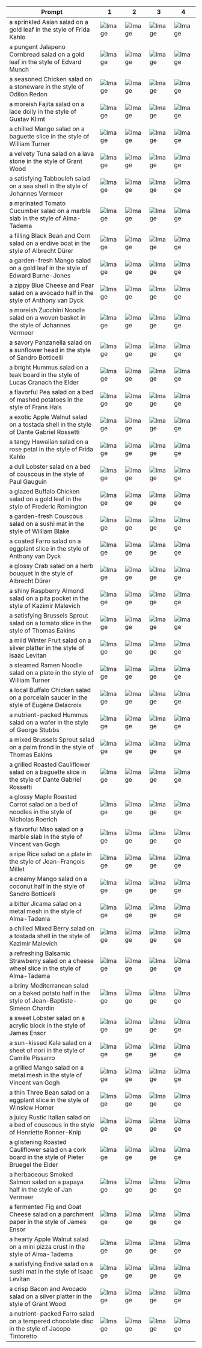 | Prompt | 1 | 2 | 3 | 4 |
|-|-|-|-|-|
| a sprinkled Asian salad on a gold leaf in the style of Frida Kahlo | ![Image](https://salad-benchmark-public-assets.s3.us-east-2.amazonaws.com/sdxl/0a5ffaf8-af17-4ef4-abba-5b9a096b6db1-0.jpg) | ![Image](https://salad-benchmark-public-assets.s3.us-east-2.amazonaws.com/sdxl/0a5ffaf8-af17-4ef4-abba-5b9a096b6db1-1.jpg) | ![Image](https://salad-benchmark-public-assets.s3.us-east-2.amazonaws.com/sdxl/0a5ffaf8-af17-4ef4-abba-5b9a096b6db1-2.jpg) | ![Image](https://salad-benchmark-public-assets.s3.us-east-2.amazonaws.com/sdxl/0a5ffaf8-af17-4ef4-abba-5b9a096b6db1-3.jpg) |
| a pungent Jalapeno Cornbread salad on a gold leaf in the style of Edvard Munch | ![Image](https://salad-benchmark-public-assets.s3.us-east-2.amazonaws.com/sdxl/25342bda-e29c-45f7-98a5-d1aa0f342e2e-0.jpg) | ![Image](https://salad-benchmark-public-assets.s3.us-east-2.amazonaws.com/sdxl/25342bda-e29c-45f7-98a5-d1aa0f342e2e-1.jpg) | ![Image](https://salad-benchmark-public-assets.s3.us-east-2.amazonaws.com/sdxl/25342bda-e29c-45f7-98a5-d1aa0f342e2e-2.jpg) | ![Image](https://salad-benchmark-public-assets.s3.us-east-2.amazonaws.com/sdxl/25342bda-e29c-45f7-98a5-d1aa0f342e2e-3.jpg) |
| a seasoned Chicken salad on a stoneware in the style of Odilon Redon | ![Image](https://salad-benchmark-public-assets.s3.us-east-2.amazonaws.com/sdxl/808be4f5-bb4a-410e-bf24-2a73c6d5955f-0.jpg) | ![Image](https://salad-benchmark-public-assets.s3.us-east-2.amazonaws.com/sdxl/808be4f5-bb4a-410e-bf24-2a73c6d5955f-1.jpg) | ![Image](https://salad-benchmark-public-assets.s3.us-east-2.amazonaws.com/sdxl/808be4f5-bb4a-410e-bf24-2a73c6d5955f-2.jpg) | ![Image](https://salad-benchmark-public-assets.s3.us-east-2.amazonaws.com/sdxl/808be4f5-bb4a-410e-bf24-2a73c6d5955f-3.jpg) |
| a moreish Fajita salad on a lace doily in the style of Gustav Klimt | ![Image](https://salad-benchmark-public-assets.s3.us-east-2.amazonaws.com/sdxl/f0c5f217-1c3d-4ebd-8ee4-696552d8998d-0.jpg) | ![Image](https://salad-benchmark-public-assets.s3.us-east-2.amazonaws.com/sdxl/f0c5f217-1c3d-4ebd-8ee4-696552d8998d-1.jpg) | ![Image](https://salad-benchmark-public-assets.s3.us-east-2.amazonaws.com/sdxl/f0c5f217-1c3d-4ebd-8ee4-696552d8998d-2.jpg) | ![Image](https://salad-benchmark-public-assets.s3.us-east-2.amazonaws.com/sdxl/f0c5f217-1c3d-4ebd-8ee4-696552d8998d-3.jpg) |
| a chilled Mango salad on a baguette slice in the style of William Turner | ![Image](https://salad-benchmark-public-assets.s3.us-east-2.amazonaws.com/sdxl/d676c814-3719-42f1-a64d-3f8c06532de5-0.jpg) | ![Image](https://salad-benchmark-public-assets.s3.us-east-2.amazonaws.com/sdxl/d676c814-3719-42f1-a64d-3f8c06532de5-1.jpg) | ![Image](https://salad-benchmark-public-assets.s3.us-east-2.amazonaws.com/sdxl/d676c814-3719-42f1-a64d-3f8c06532de5-2.jpg) | ![Image](https://salad-benchmark-public-assets.s3.us-east-2.amazonaws.com/sdxl/d676c814-3719-42f1-a64d-3f8c06532de5-3.jpg) |
| a velvety Tuna salad on a lava stone in the style of Grant Wood | ![Image](https://salad-benchmark-public-assets.s3.us-east-2.amazonaws.com/sdxl/649186ec-ec85-467e-93f5-707f3c112918-0.jpg) | ![Image](https://salad-benchmark-public-assets.s3.us-east-2.amazonaws.com/sdxl/649186ec-ec85-467e-93f5-707f3c112918-1.jpg) | ![Image](https://salad-benchmark-public-assets.s3.us-east-2.amazonaws.com/sdxl/649186ec-ec85-467e-93f5-707f3c112918-2.jpg) | ![Image](https://salad-benchmark-public-assets.s3.us-east-2.amazonaws.com/sdxl/649186ec-ec85-467e-93f5-707f3c112918-3.jpg) |
| a satisfying Tabbouleh salad on a sea shell in the style of Johannes Vermeer | ![Image](https://salad-benchmark-public-assets.s3.us-east-2.amazonaws.com/sdxl/0e4e52a1-f907-483a-b31c-1c25c9538796-0.jpg) | ![Image](https://salad-benchmark-public-assets.s3.us-east-2.amazonaws.com/sdxl/0e4e52a1-f907-483a-b31c-1c25c9538796-1.jpg) | ![Image](https://salad-benchmark-public-assets.s3.us-east-2.amazonaws.com/sdxl/0e4e52a1-f907-483a-b31c-1c25c9538796-2.jpg) | ![Image](https://salad-benchmark-public-assets.s3.us-east-2.amazonaws.com/sdxl/0e4e52a1-f907-483a-b31c-1c25c9538796-3.jpg) |
| a marinated Tomato Cucumber salad on a marble slab in the style of Alma-Tadema | ![Image](https://salad-benchmark-public-assets.s3.us-east-2.amazonaws.com/sdxl/e964a6d9-2f43-44e5-b309-01dab2fe7fca-0.jpg) | ![Image](https://salad-benchmark-public-assets.s3.us-east-2.amazonaws.com/sdxl/e964a6d9-2f43-44e5-b309-01dab2fe7fca-1.jpg) | ![Image](https://salad-benchmark-public-assets.s3.us-east-2.amazonaws.com/sdxl/e964a6d9-2f43-44e5-b309-01dab2fe7fca-2.jpg) | ![Image](https://salad-benchmark-public-assets.s3.us-east-2.amazonaws.com/sdxl/e964a6d9-2f43-44e5-b309-01dab2fe7fca-3.jpg) |
| a filling Black Bean and Corn salad on a endive boat in the style of Albrecht Dürer | ![Image](https://salad-benchmark-public-assets.s3.us-east-2.amazonaws.com/sdxl/9ee07e52-238c-463c-834f-bdebde93390a-0.jpg) | ![Image](https://salad-benchmark-public-assets.s3.us-east-2.amazonaws.com/sdxl/9ee07e52-238c-463c-834f-bdebde93390a-1.jpg) | ![Image](https://salad-benchmark-public-assets.s3.us-east-2.amazonaws.com/sdxl/9ee07e52-238c-463c-834f-bdebde93390a-2.jpg) | ![Image](https://salad-benchmark-public-assets.s3.us-east-2.amazonaws.com/sdxl/9ee07e52-238c-463c-834f-bdebde93390a-3.jpg) |
| a garden-fresh Mango salad on a gold leaf in the style of Edward Burne-Jones | ![Image](https://salad-benchmark-public-assets.s3.us-east-2.amazonaws.com/sdxl/b2300412-ef98-4800-96d6-63787c8f109f-0.jpg) | ![Image](https://salad-benchmark-public-assets.s3.us-east-2.amazonaws.com/sdxl/b2300412-ef98-4800-96d6-63787c8f109f-1.jpg) | ![Image](https://salad-benchmark-public-assets.s3.us-east-2.amazonaws.com/sdxl/b2300412-ef98-4800-96d6-63787c8f109f-2.jpg) | ![Image](https://salad-benchmark-public-assets.s3.us-east-2.amazonaws.com/sdxl/b2300412-ef98-4800-96d6-63787c8f109f-3.jpg) |
| a zippy Blue Cheese and Pear salad on a avocado half in the style of Anthony van Dyck | ![Image](https://salad-benchmark-public-assets.s3.us-east-2.amazonaws.com/sdxl/f8f93ae9-f4a4-46b9-953c-be6acc543db3-0.jpg) | ![Image](https://salad-benchmark-public-assets.s3.us-east-2.amazonaws.com/sdxl/f8f93ae9-f4a4-46b9-953c-be6acc543db3-1.jpg) | ![Image](https://salad-benchmark-public-assets.s3.us-east-2.amazonaws.com/sdxl/f8f93ae9-f4a4-46b9-953c-be6acc543db3-2.jpg) | ![Image](https://salad-benchmark-public-assets.s3.us-east-2.amazonaws.com/sdxl/f8f93ae9-f4a4-46b9-953c-be6acc543db3-3.jpg) |
| a moreish Zucchini Noodle salad on a woven basket in the style of Johannes Vermeer | ![Image](https://salad-benchmark-public-assets.s3.us-east-2.amazonaws.com/sdxl/ab6b819a-3a05-4208-acf5-87d526734674-0.jpg) | ![Image](https://salad-benchmark-public-assets.s3.us-east-2.amazonaws.com/sdxl/ab6b819a-3a05-4208-acf5-87d526734674-1.jpg) | ![Image](https://salad-benchmark-public-assets.s3.us-east-2.amazonaws.com/sdxl/ab6b819a-3a05-4208-acf5-87d526734674-2.jpg) | ![Image](https://salad-benchmark-public-assets.s3.us-east-2.amazonaws.com/sdxl/ab6b819a-3a05-4208-acf5-87d526734674-3.jpg) |
| a savory Panzanella salad on a sunflower head in the style of Sandro Botticelli | ![Image](https://salad-benchmark-public-assets.s3.us-east-2.amazonaws.com/sdxl/e46e53d1-699d-4266-8f3e-8483048b41a6-0.jpg) | ![Image](https://salad-benchmark-public-assets.s3.us-east-2.amazonaws.com/sdxl/e46e53d1-699d-4266-8f3e-8483048b41a6-1.jpg) | ![Image](https://salad-benchmark-public-assets.s3.us-east-2.amazonaws.com/sdxl/e46e53d1-699d-4266-8f3e-8483048b41a6-2.jpg) | ![Image](https://salad-benchmark-public-assets.s3.us-east-2.amazonaws.com/sdxl/e46e53d1-699d-4266-8f3e-8483048b41a6-3.jpg) |
| a bright Hummus salad on a teak board in the style of Lucas Cranach the Elder | ![Image](https://salad-benchmark-public-assets.s3.us-east-2.amazonaws.com/sdxl/5f30abb9-9c94-4fc5-a51d-7213d6f2987c-0.jpg) | ![Image](https://salad-benchmark-public-assets.s3.us-east-2.amazonaws.com/sdxl/5f30abb9-9c94-4fc5-a51d-7213d6f2987c-1.jpg) | ![Image](https://salad-benchmark-public-assets.s3.us-east-2.amazonaws.com/sdxl/5f30abb9-9c94-4fc5-a51d-7213d6f2987c-2.jpg) | ![Image](https://salad-benchmark-public-assets.s3.us-east-2.amazonaws.com/sdxl/5f30abb9-9c94-4fc5-a51d-7213d6f2987c-3.jpg) |
| a flavorful Pea salad on a bed of mashed potatoes in the style of Frans Hals | ![Image](https://salad-benchmark-public-assets.s3.us-east-2.amazonaws.com/sdxl/17d852eb-3dad-47aa-acdc-8d8496a94708-0.jpg) | ![Image](https://salad-benchmark-public-assets.s3.us-east-2.amazonaws.com/sdxl/17d852eb-3dad-47aa-acdc-8d8496a94708-1.jpg) | ![Image](https://salad-benchmark-public-assets.s3.us-east-2.amazonaws.com/sdxl/17d852eb-3dad-47aa-acdc-8d8496a94708-2.jpg) | ![Image](https://salad-benchmark-public-assets.s3.us-east-2.amazonaws.com/sdxl/17d852eb-3dad-47aa-acdc-8d8496a94708-3.jpg) |
| a exotic Apple Walnut salad on a tostada shell in the style of Dante Gabriel Rossetti | ![Image](https://salad-benchmark-public-assets.s3.us-east-2.amazonaws.com/sdxl/7093cb4d-5205-420d-b80e-f5d3dcb404dc-0.jpg) | ![Image](https://salad-benchmark-public-assets.s3.us-east-2.amazonaws.com/sdxl/7093cb4d-5205-420d-b80e-f5d3dcb404dc-1.jpg) | ![Image](https://salad-benchmark-public-assets.s3.us-east-2.amazonaws.com/sdxl/7093cb4d-5205-420d-b80e-f5d3dcb404dc-2.jpg) | ![Image](https://salad-benchmark-public-assets.s3.us-east-2.amazonaws.com/sdxl/7093cb4d-5205-420d-b80e-f5d3dcb404dc-3.jpg) |
| a tangy Hawaiian salad on a rose petal in the style of Frida Kahlo | ![Image](https://salad-benchmark-public-assets.s3.us-east-2.amazonaws.com/sdxl/6a70be94-f2dd-4bbc-950f-65ad5fcd7ea7-0.jpg) | ![Image](https://salad-benchmark-public-assets.s3.us-east-2.amazonaws.com/sdxl/6a70be94-f2dd-4bbc-950f-65ad5fcd7ea7-1.jpg) | ![Image](https://salad-benchmark-public-assets.s3.us-east-2.amazonaws.com/sdxl/6a70be94-f2dd-4bbc-950f-65ad5fcd7ea7-2.jpg) | ![Image](https://salad-benchmark-public-assets.s3.us-east-2.amazonaws.com/sdxl/6a70be94-f2dd-4bbc-950f-65ad5fcd7ea7-3.jpg) |
| a dull Lobster salad on a bed of couscous in the style of Paul Gauguin | ![Image](https://salad-benchmark-public-assets.s3.us-east-2.amazonaws.com/sdxl/09726d04-b7ee-4db4-83e1-71c8995ebf0c-0.jpg) | ![Image](https://salad-benchmark-public-assets.s3.us-east-2.amazonaws.com/sdxl/09726d04-b7ee-4db4-83e1-71c8995ebf0c-1.jpg) | ![Image](https://salad-benchmark-public-assets.s3.us-east-2.amazonaws.com/sdxl/09726d04-b7ee-4db4-83e1-71c8995ebf0c-2.jpg) | ![Image](https://salad-benchmark-public-assets.s3.us-east-2.amazonaws.com/sdxl/09726d04-b7ee-4db4-83e1-71c8995ebf0c-3.jpg) |
| a glazed Buffalo Chicken salad on a gold leaf in the style of Frederic Remington | ![Image](https://salad-benchmark-public-assets.s3.us-east-2.amazonaws.com/sdxl/4b680a9c-e247-4fe1-840f-e0d4fa7c7647-0.jpg) | ![Image](https://salad-benchmark-public-assets.s3.us-east-2.amazonaws.com/sdxl/4b680a9c-e247-4fe1-840f-e0d4fa7c7647-1.jpg) | ![Image](https://salad-benchmark-public-assets.s3.us-east-2.amazonaws.com/sdxl/4b680a9c-e247-4fe1-840f-e0d4fa7c7647-2.jpg) | ![Image](https://salad-benchmark-public-assets.s3.us-east-2.amazonaws.com/sdxl/4b680a9c-e247-4fe1-840f-e0d4fa7c7647-3.jpg) |
| a garden-fresh Couscous salad on a sushi mat in the style of William Blake | ![Image](https://salad-benchmark-public-assets.s3.us-east-2.amazonaws.com/sdxl/6a546d35-6d15-445b-b5d4-b2b5a8cc1814-0.jpg) | ![Image](https://salad-benchmark-public-assets.s3.us-east-2.amazonaws.com/sdxl/6a546d35-6d15-445b-b5d4-b2b5a8cc1814-1.jpg) | ![Image](https://salad-benchmark-public-assets.s3.us-east-2.amazonaws.com/sdxl/6a546d35-6d15-445b-b5d4-b2b5a8cc1814-2.jpg) | ![Image](https://salad-benchmark-public-assets.s3.us-east-2.amazonaws.com/sdxl/6a546d35-6d15-445b-b5d4-b2b5a8cc1814-3.jpg) |
| a coated Farro salad on a eggplant slice in the style of Anthony van Dyck | ![Image](https://salad-benchmark-public-assets.s3.us-east-2.amazonaws.com/sdxl/84d0ec3c-8b9e-4612-941b-7a49aed99f71-0.jpg) | ![Image](https://salad-benchmark-public-assets.s3.us-east-2.amazonaws.com/sdxl/84d0ec3c-8b9e-4612-941b-7a49aed99f71-1.jpg) | ![Image](https://salad-benchmark-public-assets.s3.us-east-2.amazonaws.com/sdxl/84d0ec3c-8b9e-4612-941b-7a49aed99f71-2.jpg) | ![Image](https://salad-benchmark-public-assets.s3.us-east-2.amazonaws.com/sdxl/84d0ec3c-8b9e-4612-941b-7a49aed99f71-3.jpg) |
| a glossy Crab salad on a herb bouquet in the style of Albrecht Dürer | ![Image](https://salad-benchmark-public-assets.s3.us-east-2.amazonaws.com/sdxl/cd09a35d-85de-486e-9948-0120af175c4b-0.jpg) | ![Image](https://salad-benchmark-public-assets.s3.us-east-2.amazonaws.com/sdxl/cd09a35d-85de-486e-9948-0120af175c4b-1.jpg) | ![Image](https://salad-benchmark-public-assets.s3.us-east-2.amazonaws.com/sdxl/cd09a35d-85de-486e-9948-0120af175c4b-2.jpg) | ![Image](https://salad-benchmark-public-assets.s3.us-east-2.amazonaws.com/sdxl/cd09a35d-85de-486e-9948-0120af175c4b-3.jpg) |
| a shiny Raspberry Almond salad on a pita pocket in the style of Kazimir Malevich | ![Image](https://salad-benchmark-public-assets.s3.us-east-2.amazonaws.com/sdxl/0a0927e3-d50e-40b7-981e-a9f00f9d1732-0.jpg) | ![Image](https://salad-benchmark-public-assets.s3.us-east-2.amazonaws.com/sdxl/0a0927e3-d50e-40b7-981e-a9f00f9d1732-1.jpg) | ![Image](https://salad-benchmark-public-assets.s3.us-east-2.amazonaws.com/sdxl/0a0927e3-d50e-40b7-981e-a9f00f9d1732-2.jpg) | ![Image](https://salad-benchmark-public-assets.s3.us-east-2.amazonaws.com/sdxl/0a0927e3-d50e-40b7-981e-a9f00f9d1732-3.jpg) |
| a satisfying Brussels Sprout salad on a tomato slice in the style of Thomas Eakins | ![Image](https://salad-benchmark-public-assets.s3.us-east-2.amazonaws.com/sdxl/6de6d38d-061d-46fd-b2e1-2d159c4d6639-0.jpg) | ![Image](https://salad-benchmark-public-assets.s3.us-east-2.amazonaws.com/sdxl/6de6d38d-061d-46fd-b2e1-2d159c4d6639-1.jpg) | ![Image](https://salad-benchmark-public-assets.s3.us-east-2.amazonaws.com/sdxl/6de6d38d-061d-46fd-b2e1-2d159c4d6639-2.jpg) | ![Image](https://salad-benchmark-public-assets.s3.us-east-2.amazonaws.com/sdxl/6de6d38d-061d-46fd-b2e1-2d159c4d6639-3.jpg) |
| a mild Winter Fruit salad on a silver platter in the style of Isaac Levitan | ![Image](https://salad-benchmark-public-assets.s3.us-east-2.amazonaws.com/sdxl/3097391d-99ab-4366-a10c-5a8b0fbea0ee-0.jpg) | ![Image](https://salad-benchmark-public-assets.s3.us-east-2.amazonaws.com/sdxl/3097391d-99ab-4366-a10c-5a8b0fbea0ee-1.jpg) | ![Image](https://salad-benchmark-public-assets.s3.us-east-2.amazonaws.com/sdxl/3097391d-99ab-4366-a10c-5a8b0fbea0ee-2.jpg) | ![Image](https://salad-benchmark-public-assets.s3.us-east-2.amazonaws.com/sdxl/3097391d-99ab-4366-a10c-5a8b0fbea0ee-3.jpg) |
| a steamed Ramen Noodle salad on a plate in the style of William Turner | ![Image](https://salad-benchmark-public-assets.s3.us-east-2.amazonaws.com/sdxl/6f7b3b1b-7457-40a6-a0ee-981b783e4970-0.jpg) | ![Image](https://salad-benchmark-public-assets.s3.us-east-2.amazonaws.com/sdxl/6f7b3b1b-7457-40a6-a0ee-981b783e4970-1.jpg) | ![Image](https://salad-benchmark-public-assets.s3.us-east-2.amazonaws.com/sdxl/6f7b3b1b-7457-40a6-a0ee-981b783e4970-2.jpg) | ![Image](https://salad-benchmark-public-assets.s3.us-east-2.amazonaws.com/sdxl/6f7b3b1b-7457-40a6-a0ee-981b783e4970-3.jpg) |
| a local Buffalo Chicken salad on a porcelain saucer in the style of Eugène Delacroix | ![Image](https://salad-benchmark-public-assets.s3.us-east-2.amazonaws.com/sdxl/bdaf1592-1286-4b9d-9cb3-41360b57f6b4-0.jpg) | ![Image](https://salad-benchmark-public-assets.s3.us-east-2.amazonaws.com/sdxl/bdaf1592-1286-4b9d-9cb3-41360b57f6b4-1.jpg) | ![Image](https://salad-benchmark-public-assets.s3.us-east-2.amazonaws.com/sdxl/bdaf1592-1286-4b9d-9cb3-41360b57f6b4-2.jpg) | ![Image](https://salad-benchmark-public-assets.s3.us-east-2.amazonaws.com/sdxl/bdaf1592-1286-4b9d-9cb3-41360b57f6b4-3.jpg) |
| a nutrient-packed Hummus salad on a wafer in the style of George Stubbs | ![Image](https://salad-benchmark-public-assets.s3.us-east-2.amazonaws.com/sdxl/3bd47db1-4e9c-4c9e-be59-bb1f5d24f61f-0.jpg) | ![Image](https://salad-benchmark-public-assets.s3.us-east-2.amazonaws.com/sdxl/3bd47db1-4e9c-4c9e-be59-bb1f5d24f61f-1.jpg) | ![Image](https://salad-benchmark-public-assets.s3.us-east-2.amazonaws.com/sdxl/3bd47db1-4e9c-4c9e-be59-bb1f5d24f61f-2.jpg) | ![Image](https://salad-benchmark-public-assets.s3.us-east-2.amazonaws.com/sdxl/3bd47db1-4e9c-4c9e-be59-bb1f5d24f61f-3.jpg) |
| a mixed Brussels Sprout salad on a palm frond in the style of Thomas Eakins | ![Image](https://salad-benchmark-public-assets.s3.us-east-2.amazonaws.com/sdxl/054240be-6b71-4287-9a96-7328eed8685f-0.jpg) | ![Image](https://salad-benchmark-public-assets.s3.us-east-2.amazonaws.com/sdxl/054240be-6b71-4287-9a96-7328eed8685f-1.jpg) | ![Image](https://salad-benchmark-public-assets.s3.us-east-2.amazonaws.com/sdxl/054240be-6b71-4287-9a96-7328eed8685f-2.jpg) | ![Image](https://salad-benchmark-public-assets.s3.us-east-2.amazonaws.com/sdxl/054240be-6b71-4287-9a96-7328eed8685f-3.jpg) |
| a grilled Roasted Cauliflower salad on a baguette slice in the style of Dante Gabriel Rossetti | ![Image](https://salad-benchmark-public-assets.s3.us-east-2.amazonaws.com/sdxl/2062332f-916d-422b-a3a8-adbb3af773ab-0.jpg) | ![Image](https://salad-benchmark-public-assets.s3.us-east-2.amazonaws.com/sdxl/2062332f-916d-422b-a3a8-adbb3af773ab-1.jpg) | ![Image](https://salad-benchmark-public-assets.s3.us-east-2.amazonaws.com/sdxl/2062332f-916d-422b-a3a8-adbb3af773ab-2.jpg) | ![Image](https://salad-benchmark-public-assets.s3.us-east-2.amazonaws.com/sdxl/2062332f-916d-422b-a3a8-adbb3af773ab-3.jpg) |
| a glossy Maple Roasted Carrot salad on a bed of noodles in the style of Nicholas Roerich | ![Image](https://salad-benchmark-public-assets.s3.us-east-2.amazonaws.com/sdxl/7b65a3d4-ce8d-4d2e-b6a1-aadb1a900fe7-0.jpg) | ![Image](https://salad-benchmark-public-assets.s3.us-east-2.amazonaws.com/sdxl/7b65a3d4-ce8d-4d2e-b6a1-aadb1a900fe7-1.jpg) | ![Image](https://salad-benchmark-public-assets.s3.us-east-2.amazonaws.com/sdxl/7b65a3d4-ce8d-4d2e-b6a1-aadb1a900fe7-2.jpg) | ![Image](https://salad-benchmark-public-assets.s3.us-east-2.amazonaws.com/sdxl/7b65a3d4-ce8d-4d2e-b6a1-aadb1a900fe7-3.jpg) |
| a flavorful Miso salad on a marble slab in the style of Vincent van Gogh | ![Image](https://salad-benchmark-public-assets.s3.us-east-2.amazonaws.com/sdxl/d8b78d46-1a8c-436b-8ec4-d36a65b082a7-0.jpg) | ![Image](https://salad-benchmark-public-assets.s3.us-east-2.amazonaws.com/sdxl/d8b78d46-1a8c-436b-8ec4-d36a65b082a7-1.jpg) | ![Image](https://salad-benchmark-public-assets.s3.us-east-2.amazonaws.com/sdxl/d8b78d46-1a8c-436b-8ec4-d36a65b082a7-2.jpg) | ![Image](https://salad-benchmark-public-assets.s3.us-east-2.amazonaws.com/sdxl/d8b78d46-1a8c-436b-8ec4-d36a65b082a7-3.jpg) |
| a ripe Rice salad on a plate in the style of Jean-François Millet | ![Image](https://salad-benchmark-public-assets.s3.us-east-2.amazonaws.com/sdxl/81097833-e352-4b69-b1fe-157e8cb0e1e9-0.jpg) | ![Image](https://salad-benchmark-public-assets.s3.us-east-2.amazonaws.com/sdxl/81097833-e352-4b69-b1fe-157e8cb0e1e9-1.jpg) | ![Image](https://salad-benchmark-public-assets.s3.us-east-2.amazonaws.com/sdxl/81097833-e352-4b69-b1fe-157e8cb0e1e9-2.jpg) | ![Image](https://salad-benchmark-public-assets.s3.us-east-2.amazonaws.com/sdxl/81097833-e352-4b69-b1fe-157e8cb0e1e9-3.jpg) |
| a creamy Mango salad on a coconut half in the style of Sandro Botticelli | ![Image](https://salad-benchmark-public-assets.s3.us-east-2.amazonaws.com/sdxl/589f5998-4c6e-41cd-9e3a-dd0ae2a60514-0.jpg) | ![Image](https://salad-benchmark-public-assets.s3.us-east-2.amazonaws.com/sdxl/589f5998-4c6e-41cd-9e3a-dd0ae2a60514-1.jpg) | ![Image](https://salad-benchmark-public-assets.s3.us-east-2.amazonaws.com/sdxl/589f5998-4c6e-41cd-9e3a-dd0ae2a60514-2.jpg) | ![Image](https://salad-benchmark-public-assets.s3.us-east-2.amazonaws.com/sdxl/589f5998-4c6e-41cd-9e3a-dd0ae2a60514-3.jpg) |
| a bitter Jicama salad on a metal mesh in the style of Alma-Tadema | ![Image](https://salad-benchmark-public-assets.s3.us-east-2.amazonaws.com/sdxl/315612c7-2360-436b-9192-4f98d907a2da-0.jpg) | ![Image](https://salad-benchmark-public-assets.s3.us-east-2.amazonaws.com/sdxl/315612c7-2360-436b-9192-4f98d907a2da-1.jpg) | ![Image](https://salad-benchmark-public-assets.s3.us-east-2.amazonaws.com/sdxl/315612c7-2360-436b-9192-4f98d907a2da-2.jpg) | ![Image](https://salad-benchmark-public-assets.s3.us-east-2.amazonaws.com/sdxl/315612c7-2360-436b-9192-4f98d907a2da-3.jpg) |
| a chilled Mixed Berry salad on a tostada shell in the style of Kazimir Malevich | ![Image](https://salad-benchmark-public-assets.s3.us-east-2.amazonaws.com/sdxl/7bbf3322-ce47-4d38-a690-640b18e03cc6-0.jpg) | ![Image](https://salad-benchmark-public-assets.s3.us-east-2.amazonaws.com/sdxl/7bbf3322-ce47-4d38-a690-640b18e03cc6-1.jpg) | ![Image](https://salad-benchmark-public-assets.s3.us-east-2.amazonaws.com/sdxl/7bbf3322-ce47-4d38-a690-640b18e03cc6-2.jpg) | ![Image](https://salad-benchmark-public-assets.s3.us-east-2.amazonaws.com/sdxl/7bbf3322-ce47-4d38-a690-640b18e03cc6-3.jpg) |
| a refreshing Balsamic Strawberry salad on a cheese wheel slice in the style of Alma-Tadema | ![Image](https://salad-benchmark-public-assets.s3.us-east-2.amazonaws.com/sdxl/6414dde8-9a78-46c6-bc71-e5a55f57d905-0.jpg) | ![Image](https://salad-benchmark-public-assets.s3.us-east-2.amazonaws.com/sdxl/6414dde8-9a78-46c6-bc71-e5a55f57d905-1.jpg) | ![Image](https://salad-benchmark-public-assets.s3.us-east-2.amazonaws.com/sdxl/6414dde8-9a78-46c6-bc71-e5a55f57d905-2.jpg) | ![Image](https://salad-benchmark-public-assets.s3.us-east-2.amazonaws.com/sdxl/6414dde8-9a78-46c6-bc71-e5a55f57d905-3.jpg) |
| a briny Mediterranean salad on a baked potato half in the style of Jean-Baptiste-Siméon Chardin | ![Image](https://salad-benchmark-public-assets.s3.us-east-2.amazonaws.com/sdxl/c6a01e21-2746-4ab6-ab36-674d02e39032-0.jpg) | ![Image](https://salad-benchmark-public-assets.s3.us-east-2.amazonaws.com/sdxl/c6a01e21-2746-4ab6-ab36-674d02e39032-1.jpg) | ![Image](https://salad-benchmark-public-assets.s3.us-east-2.amazonaws.com/sdxl/c6a01e21-2746-4ab6-ab36-674d02e39032-2.jpg) | ![Image](https://salad-benchmark-public-assets.s3.us-east-2.amazonaws.com/sdxl/c6a01e21-2746-4ab6-ab36-674d02e39032-3.jpg) |
| a sweet Lobster salad on a acrylic block in the style of James Ensor | ![Image](https://salad-benchmark-public-assets.s3.us-east-2.amazonaws.com/sdxl/44db0cf0-4689-4883-821e-7ede8607ff7d-0.jpg) | ![Image](https://salad-benchmark-public-assets.s3.us-east-2.amazonaws.com/sdxl/44db0cf0-4689-4883-821e-7ede8607ff7d-1.jpg) | ![Image](https://salad-benchmark-public-assets.s3.us-east-2.amazonaws.com/sdxl/44db0cf0-4689-4883-821e-7ede8607ff7d-2.jpg) | ![Image](https://salad-benchmark-public-assets.s3.us-east-2.amazonaws.com/sdxl/44db0cf0-4689-4883-821e-7ede8607ff7d-3.jpg) |
| a sun-kissed Kale salad on a sheet of nori in the style of Camille Pissarro | ![Image](https://salad-benchmark-public-assets.s3.us-east-2.amazonaws.com/sdxl/8f9ea2d0-4946-4f5b-868a-f3036035732b-0.jpg) | ![Image](https://salad-benchmark-public-assets.s3.us-east-2.amazonaws.com/sdxl/8f9ea2d0-4946-4f5b-868a-f3036035732b-1.jpg) | ![Image](https://salad-benchmark-public-assets.s3.us-east-2.amazonaws.com/sdxl/8f9ea2d0-4946-4f5b-868a-f3036035732b-2.jpg) | ![Image](https://salad-benchmark-public-assets.s3.us-east-2.amazonaws.com/sdxl/8f9ea2d0-4946-4f5b-868a-f3036035732b-3.jpg) |
| a grilled Mango salad on a metal mesh in the style of Vincent van Gogh | ![Image](https://salad-benchmark-public-assets.s3.us-east-2.amazonaws.com/sdxl/2ce81bed-aeef-469d-a860-e6bfea671337-0.jpg) | ![Image](https://salad-benchmark-public-assets.s3.us-east-2.amazonaws.com/sdxl/2ce81bed-aeef-469d-a860-e6bfea671337-1.jpg) | ![Image](https://salad-benchmark-public-assets.s3.us-east-2.amazonaws.com/sdxl/2ce81bed-aeef-469d-a860-e6bfea671337-2.jpg) | ![Image](https://salad-benchmark-public-assets.s3.us-east-2.amazonaws.com/sdxl/2ce81bed-aeef-469d-a860-e6bfea671337-3.jpg) |
| a thin Three Bean salad on a eggplant slice in the style of Winslow Homer | ![Image](https://salad-benchmark-public-assets.s3.us-east-2.amazonaws.com/sdxl/83ec3065-a6b0-4847-96d3-ac19c4aafa43-0.jpg) | ![Image](https://salad-benchmark-public-assets.s3.us-east-2.amazonaws.com/sdxl/83ec3065-a6b0-4847-96d3-ac19c4aafa43-1.jpg) | ![Image](https://salad-benchmark-public-assets.s3.us-east-2.amazonaws.com/sdxl/83ec3065-a6b0-4847-96d3-ac19c4aafa43-2.jpg) | ![Image](https://salad-benchmark-public-assets.s3.us-east-2.amazonaws.com/sdxl/83ec3065-a6b0-4847-96d3-ac19c4aafa43-3.jpg) |
| a juicy Rustic Italian salad on a bed of couscous in the style of Henriette Ronner-Knip | ![Image](https://salad-benchmark-public-assets.s3.us-east-2.amazonaws.com/sdxl/5712950a-a9b4-4d08-b2a9-d3dba77d3fb2-0.jpg) | ![Image](https://salad-benchmark-public-assets.s3.us-east-2.amazonaws.com/sdxl/5712950a-a9b4-4d08-b2a9-d3dba77d3fb2-1.jpg) | ![Image](https://salad-benchmark-public-assets.s3.us-east-2.amazonaws.com/sdxl/5712950a-a9b4-4d08-b2a9-d3dba77d3fb2-2.jpg) | ![Image](https://salad-benchmark-public-assets.s3.us-east-2.amazonaws.com/sdxl/5712950a-a9b4-4d08-b2a9-d3dba77d3fb2-3.jpg) |
| a glistening Roasted Cauliflower salad on a cork board in the style of Pieter Bruegel the Elder | ![Image](https://salad-benchmark-public-assets.s3.us-east-2.amazonaws.com/sdxl/d9e7a1f7-b313-44ff-8d25-67d089a3ba7b-0.jpg) | ![Image](https://salad-benchmark-public-assets.s3.us-east-2.amazonaws.com/sdxl/d9e7a1f7-b313-44ff-8d25-67d089a3ba7b-1.jpg) | ![Image](https://salad-benchmark-public-assets.s3.us-east-2.amazonaws.com/sdxl/d9e7a1f7-b313-44ff-8d25-67d089a3ba7b-2.jpg) | ![Image](https://salad-benchmark-public-assets.s3.us-east-2.amazonaws.com/sdxl/d9e7a1f7-b313-44ff-8d25-67d089a3ba7b-3.jpg) |
| a herbaceous Smoked Salmon salad on a papaya half in the style of Jan Vermeer | ![Image](https://salad-benchmark-public-assets.s3.us-east-2.amazonaws.com/sdxl/2bdd11cb-16a4-48d1-8eb9-c62a04cd0643-0.jpg) | ![Image](https://salad-benchmark-public-assets.s3.us-east-2.amazonaws.com/sdxl/2bdd11cb-16a4-48d1-8eb9-c62a04cd0643-1.jpg) | ![Image](https://salad-benchmark-public-assets.s3.us-east-2.amazonaws.com/sdxl/2bdd11cb-16a4-48d1-8eb9-c62a04cd0643-2.jpg) | ![Image](https://salad-benchmark-public-assets.s3.us-east-2.amazonaws.com/sdxl/2bdd11cb-16a4-48d1-8eb9-c62a04cd0643-3.jpg) |
| a fermented Fig and Goat Cheese salad on a parchment paper in the style of James Ensor | ![Image](https://salad-benchmark-public-assets.s3.us-east-2.amazonaws.com/sdxl/ce62404b-0e35-4412-bd47-f65e642c58f6-0.jpg) | ![Image](https://salad-benchmark-public-assets.s3.us-east-2.amazonaws.com/sdxl/ce62404b-0e35-4412-bd47-f65e642c58f6-1.jpg) | ![Image](https://salad-benchmark-public-assets.s3.us-east-2.amazonaws.com/sdxl/ce62404b-0e35-4412-bd47-f65e642c58f6-2.jpg) | ![Image](https://salad-benchmark-public-assets.s3.us-east-2.amazonaws.com/sdxl/ce62404b-0e35-4412-bd47-f65e642c58f6-3.jpg) |
| a hearty Apple Walnut salad on a mini pizza crust in the style of Alma-Tadema | ![Image](https://salad-benchmark-public-assets.s3.us-east-2.amazonaws.com/sdxl/d4445d03-353e-47d6-8a1b-39b01a9f86f3-0.jpg) | ![Image](https://salad-benchmark-public-assets.s3.us-east-2.amazonaws.com/sdxl/d4445d03-353e-47d6-8a1b-39b01a9f86f3-1.jpg) | ![Image](https://salad-benchmark-public-assets.s3.us-east-2.amazonaws.com/sdxl/d4445d03-353e-47d6-8a1b-39b01a9f86f3-2.jpg) | ![Image](https://salad-benchmark-public-assets.s3.us-east-2.amazonaws.com/sdxl/d4445d03-353e-47d6-8a1b-39b01a9f86f3-3.jpg) |
| a satisfying Endive salad on a sushi mat in the style of Isaac Levitan | ![Image](https://salad-benchmark-public-assets.s3.us-east-2.amazonaws.com/sdxl/8a691391-3329-4dc7-b72e-fe014ed3454d-0.jpg) | ![Image](https://salad-benchmark-public-assets.s3.us-east-2.amazonaws.com/sdxl/8a691391-3329-4dc7-b72e-fe014ed3454d-1.jpg) | ![Image](https://salad-benchmark-public-assets.s3.us-east-2.amazonaws.com/sdxl/8a691391-3329-4dc7-b72e-fe014ed3454d-2.jpg) | ![Image](https://salad-benchmark-public-assets.s3.us-east-2.amazonaws.com/sdxl/8a691391-3329-4dc7-b72e-fe014ed3454d-3.jpg) |
| a crisp Bacon and Avocado salad on a silver platter in the style of Grant Wood | ![Image](https://salad-benchmark-public-assets.s3.us-east-2.amazonaws.com/sdxl/d47e3b41-785d-42e6-b454-0f9f060e7546-0.jpg) | ![Image](https://salad-benchmark-public-assets.s3.us-east-2.amazonaws.com/sdxl/d47e3b41-785d-42e6-b454-0f9f060e7546-1.jpg) | ![Image](https://salad-benchmark-public-assets.s3.us-east-2.amazonaws.com/sdxl/d47e3b41-785d-42e6-b454-0f9f060e7546-2.jpg) | ![Image](https://salad-benchmark-public-assets.s3.us-east-2.amazonaws.com/sdxl/d47e3b41-785d-42e6-b454-0f9f060e7546-3.jpg) |
| a nutrient-packed Farro salad on a tempered chocolate disc in the style of Jacopo Tintoretto | ![Image](https://salad-benchmark-public-assets.s3.us-east-2.amazonaws.com/sdxl/c0ba6615-a695-40dd-a750-01ce8f1721e8-0.jpg) | ![Image](https://salad-benchmark-public-assets.s3.us-east-2.amazonaws.com/sdxl/c0ba6615-a695-40dd-a750-01ce8f1721e8-1.jpg) | ![Image](https://salad-benchmark-public-assets.s3.us-east-2.amazonaws.com/sdxl/c0ba6615-a695-40dd-a750-01ce8f1721e8-2.jpg) | ![Image](https://salad-benchmark-public-assets.s3.us-east-2.amazonaws.com/sdxl/c0ba6615-a695-40dd-a750-01ce8f1721e8-3.jpg) |
